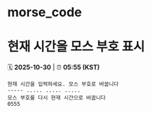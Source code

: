 # morse_code
# 현재 시간을 모스 부호 표시
<!-- MORSE_TIME_START -->
🗓️ **2025-10-30** | ⏰ **05:55 (KST)**

```
현재 시간을 입력하세요. 모스 부호로 바꿉니다
----- ..... ..... .....
모스 부호를 다시 현재 시간으로 바꿉니다
0555
```
<!-- MORSE_TIME_END -->
